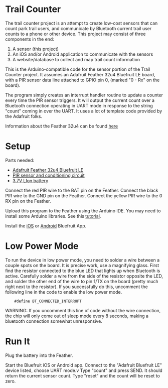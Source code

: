 Trail Counter
=============

The trail counter project is an attempt to create low-cost sensors that can count park trail users, and communicate by Bluetooth current trail user counts to a phone or other device. This project may consist of three components in the end:

1. A sensor (this project)
2. An iOS and/or Android application to communicate with the sensors
3. A website/database to collect and map trail count information

This is the Arduino-compatible code for the sensor portion of the Trail Counter project. It assumes an Adafruit Feather 32u4 Bluefruit LE board, with a PIR sensor data line attached to GPIO pin 0, (marked "0 - Rx" on the board).

The program simply creates an interrupt handler routine to update a counter every time the PIR sensor triggers. It will output the current count over a Bluetooth connection operating in UART mode in response to the string "count" coming in over the UART. It uses a lot of template code provided by the Adafruit folks.

Information about the Feather 32u4 can be found [here](https://learn.adafruit.com/adafruit-feather-32u4-bluefruit-le/overview)

Setup
=====

Parts needed:

* [Adafruit Feather 32u4 Bluefruit LE](https://www.adafruit.com/product/2829)
* [PIR sensor and conditioning circuit](https://www.adafruit.com/product/189)
* [3.7V LIon battery](https://www.adafruit.com/product/2750)

Connect the red PIR wire to the BAT pin on the Feather.
Connect the black PIR wire to the GND pin on the Feather.
Connect the yellow PIR wire to the 0 RX pin on the Feather.

Upload this program to the Feather using the Arduino IDE. You may need to install some Arduino libraries. See this [tutorial](https://learn.adafruit.com/adafruit-feather-32u4-bluefruit-le).

Install the [iOS](https://learn.adafruit.com/bluefruit-le-connect-for-ios) or [Android](https://play.google.com/store/apps/details?id=com.adafruit.bluefruit.le.connect&hl=en) Bluefruit App.

Low Power Mode
==============
To run the device in low power mode, you need to solder a wire between a couple spots on the board. It is precise work, use a magnifying glass. First find the resistor connected to the blue LED that lights up when Bluetooth is active. Carefully solder a wire from the side of the resistor opposite the LED, and solder the other end of the wire to pin 1/TX on the board (pretty much right next to the resistor). If you successfully do this, uncomment the following line in the code to enable the low power mode. 

`    #define BT_CONNECTED_INTERRUPT`

WARNING: If you uncomment this line of code without the wire connection, the chip will only come out of sleep mode every 8 seconds, making a bluetooth connection somewhat unresponsive.


Run It
======

Plug the battery into the Feather.

Start the Bluefruit iOS or Android app. Connect to the "Adafruit Bluefruit LE" device listed, choose UART mode.v
Type "count" and press SEND. It should return the current sensor count. Type "reset" and the count will be reset to zero.
